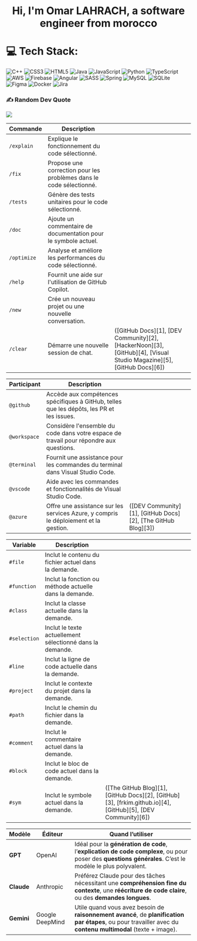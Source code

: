 
<h1 align="center">Hi, I'm Omar LAHRACH, a software engineer from morocco<h1>

# 💻 Tech Stack:
![C++](https://img.shields.io/badge/c++-%2300599C.svg?style=flat&logo=c%2B%2B&logoColor=white) ![CSS3](https://img.shields.io/badge/css3-%231572B6.svg?style=flat&logo=css3&logoColor=white) ![HTML5](https://img.shields.io/badge/html5-%23E34F26.svg?style=flat&logo=html5&logoColor=white) ![Java](https://img.shields.io/badge/java-%23ED8B00.svg?style=flat&logo=java&logoColor=white) ![JavaScript](https://img.shields.io/badge/javascript-%23323330.svg?style=flat&logo=javascript&logoColor=%23F7DF1E) ![Python](https://img.shields.io/badge/python-3670A0?style=flat&logo=python&logoColor=ffdd54) ![TypeScript](https://img.shields.io/badge/typescript-%23007ACC.svg?style=flat&logo=typescript&logoColor=white) ![AWS](https://img.shields.io/badge/AWS-%23FF9900.svg?style=flat&logo=amazon-aws&logoColor=white) ![Firebase](https://img.shields.io/badge/firebase-%23039BE5.svg?style=flat&logo=firebase) ![Angular](https://img.shields.io/badge/angular-%23DD0031.svg?style=flat&logo=angular&logoColor=white) ![SASS](https://img.shields.io/badge/SASS-hotpink.svg?style=flat&logo=SASS&logoColor=white) ![Spring](https://img.shields.io/badge/spring-%236DB33F.svg?style=flat&logo=spring&logoColor=white) ![MySQL](https://img.shields.io/badge/mysql-%2300f.svg?style=flat&logo=mysql&logoColor=white) ![SQLite](https://img.shields.io/badge/sqlite-%2307405e.svg?style=flat&logo=sqlite&logoColor=white) 	![Figma](https://img.shields.io/badge/figma-%23F24E1E.svg?style=flat&logo=figma&logoColor=white) ![Docker](https://img.shields.io/badge/docker-%230db7ed.svg?style=flat&logo=docker&logoColor=white) ![Jira](https://img.shields.io/badge/jira-%230A0FFF.svg?style=flat&logo=jira&logoColor=white)

### ✍️ Random Dev Quote
![](https://quotes-github-readme.vercel.app/api?type=vetical&theme=dark)


| **Commande** | **Description**                                                     |                                                                                                                     |
| ------------ | ------------------------------------------------------------------- | ------------------------------------------------------------------------------------------------------------------- |
| `/explain`   | Explique le fonctionnement du code sélectionné.                     |                                                                                                                     |
| `/fix`       | Propose une correction pour les problèmes dans le code sélectionné. |                                                                                                                     |
| `/tests`     | Génère des tests unitaires pour le code sélectionné.                |                                                                                                                     |
| `/doc`       | Ajoute un commentaire de documentation pour le symbole actuel.      |                                                                                                                     |
| `/optimize`  | Analyse et améliore les performances du code sélectionné.           |                                                                                                                     |
| `/help`      | Fournit une aide sur l'utilisation de GitHub Copilot.               |                                                                                                                     |
| `/new`       | Crée un nouveau projet ou une nouvelle conversation.                |                                                                                                                     |
| `/clear`     | Démarre une nouvelle session de chat.                               | ([GitHub Docs][1], [DEV Community][2], [HackerNoon][3], [GitHub][4], [Visual Studio Magazine][5], [GitHub Docs][6]) |

| **Participant** | **Description**                                                                           |                                                              |
| --------------- | ----------------------------------------------------------------------------------------- | ------------------------------------------------------------ |
| `@github`       | Accède aux compétences spécifiques à GitHub, telles que les dépôts, les PR et les issues. |                                                              |
| `@workspace`    | Considère l'ensemble du code dans votre espace de travail pour répondre aux questions.    |                                                              |
| `@terminal`     | Fournit une assistance pour les commandes du terminal dans Visual Studio Code.            |                                                              |
| `@vscode`       | Aide avec les commandes et fonctionnalités de Visual Studio Code.                         |                                                              |
| `@azure`        | Offre une assistance sur les services Azure, y compris le déploiement et la gestion.      | ([DEV Community][1], [GitHub Docs][2], [The GitHub Blog][3]) |

| **Variable** | **Description**                                           |                                                                                                              |
| ------------ | --------------------------------------------------------- | ------------------------------------------------------------------------------------------------------------ |
| `#file`      | Inclut le contenu du fichier actuel dans la demande.      |                                                                                                              |
| `#function`  | Inclut la fonction ou méthode actuelle dans la demande.   |                                                                                                              |
| `#class`     | Inclut la classe actuelle dans la demande.                |                                                                                                              |
| `#selection` | Inclut le texte actuellement sélectionné dans la demande. |                                                                                                              |
| `#line`      | Inclut la ligne de code actuelle dans la demande.         |                                                                                                              |
| `#project`   | Inclut le contexte du projet dans la demande.             |                                                                                                              |
| `#path`      | Inclut le chemin du fichier dans la demande.              |                                                                                                              |
| `#comment`   | Inclut le commentaire actuel dans la demande.             |                                                                                                              |
| `#block`     | Inclut le bloc de code actuel dans la demande.            |                                                                                                              |
| `#sym`       | Inclut le symbole actuel dans la demande.                 | ([The GitHub Blog][1], [GitHub Docs][2], [GitHub][3], [frkim.github.io][4], [GitHub][5], [DEV Community][6]) |


| **Modèle** | **Éditeur**     | **Quand l’utiliser**                                                                                                                                         |
| ---------- | --------------- | ------------------------------------------------------------------------------------------------------------------------------------------------------------ |
| **GPT**    | OpenAI          | Idéal pour la **génération de code**, l’**explication de code complexe**, ou pour poser des **questions générales**. C’est le modèle le plus polyvalent.     |
| **Claude** | Anthropic       | Préférez Claude pour des tâches nécessitant une **compréhension fine du contexte**, une **réécriture de code claire**, ou des **demandes longues**.          |
| **Gemini** | Google DeepMind | Utile quand vous avez besoin de **raisonnement avancé**, de **planification par étapes**, ou pour travailler avec du **contenu multimodal** (texte + image). |

